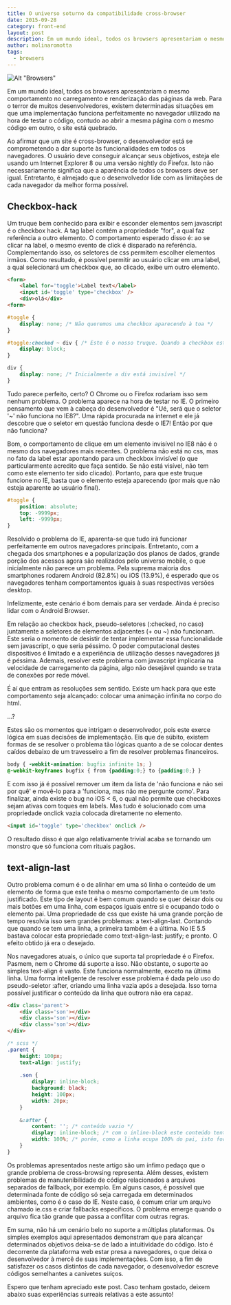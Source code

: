 ```yaml
---
title: O universo soturno da compatibilidade cross-browser
date: 2015-09-28
category: front-end
layout: post
description: Em um mundo ideal, todos os browsers apresentariam o mesmo comportamento no carregamento e renderização das páginas da web. Para o terror de muitos desenvolvedores, existem determinadas situações em que uma implementação funciona perfeitamente no navegador utilizado na hora de testar o código, contudo ao abrir a mesma página com o mesmo código em outro, o site está quebrado...
author: molinaromotta
tags:
  - browsers
---
```


![Alt "Browsers"](../images/compatibilidade-cross-browser-1.png)

Em um mundo ideal, todos os browsers apresentariam o mesmo comportamento no carregamento e renderização das páginas da web. Para o terror de muitos desenvolvedores, existem determinadas situações em que uma implementação funciona perfeitamente no navegador utilizado na hora de testar o código, contudo ao abrir a mesma página com o mesmo código em outro, o site está quebrado.

Ao afirmar que um site é cross-browser, o desenvolvedor está se comprometendo a dar suporte às funcionalidades em todos os navegadores. O usuário deve conseguir alcançar seus objetivos, esteja ele usando um Internet Explorer 8 ou uma versão nightly do Firefox. Isto não necessariamente significa que a aparência de todos os browsers deve ser igual. Entretanto, é almejado que o desenvolvedor lide com as limitações de cada navegador da melhor forma possível.

## Checkbox-hack

Um truque bem conhecido para exibir e esconder elementos sem javascript é o checkbox hack. A tag label contém a propriedade "for", a qual faz referência a outro elemento. O comportamento esperado disso é: ao se clicar na label, o mesmo evento de click é disparado na referência. Complementando isso, os seletores de css permitem escolher elementos irmãos. Como resultado, é possível permitir ao usuário clicar em uma label, a qual selecionará um checkbox que, ao clicado, exibe um outro elemento.

```html
<form>
    <label for='toggle'>Label text</label>
    <input id='toggle' type='checkbox' />
    <div>olá</div>
<form>
```

```css
#toggle {
    display: none; /* Não queremos uma checkbox aparecendo à toa */
}

#toggle:checked ~ div { /* Este é o nosso truque. Quando a checkbox estiver clicada, a div aparece */
    display: block;
}

div {
    display: none; /* Inicialmente a div está invisível */
}
```

Tudo parece perfeito, certo? O Chrome ou o Firefox rodariam isso sem nenhum problema. O problema aparece na hora de testar no IE. O primeiro pensamento que vem à cabeça do desenvolvedor é "Ué, será que o seletor '~' não funciona no IE8?". Uma rápida procurada na internet e ele já descobre que o seletor em questão funciona desde o IE7! Então por que não funciona?

Bom, o comportamento de clique em um elemento invisível no IE8 não é o mesmo dos navegadores mais recentes. O problema não está no css, mas no fato da label estar apontando para um checkbox invisível (o que particularmente acredito que faça sentido. Se não está visível, não tem como este elemento ter sido clicado). Portanto, para que este truque funcione no IE, basta que o elemento esteja aparecendo (por mais que não esteja aparente ao usuário final).

```css
#toggle {
    position: absolute;
    top: -9999px;
    left: -9999px;
}
```

Resolvido o problema do IE, aparenta-se que tudo irá funcionar perfeitamente em outros navegadores principais. Entretanto, com a chegada dos smartphones e a popularização dos planos de dados, grande porção dos acessos agora são realizados pelo universo mobile, o que inicialmente não parece um problema. Pela suprema maioria dos smartphones rodarem Android (82.8%) ou iOS (13.9%), é esperado que os navegadores tenham comportamentos iguais à suas respectivas versões desktop.

Infelizmente, este cenário é bom demais para ser verdade. Ainda é preciso lidar com o Android Browser.

Em relação ao checkbox hack, pseudo-seletores (:checked, no caso) juntamente a seletores de elementos adjacentes (+ ou ~) não funcionam. Este seria o momento de desistir de tentar implementar essa funcionalidade sem javascript, o que seria péssimo. O poder computacional destes dispositivos é limitado e a experiência de utilização desses navegadores já é péssima. Ademais, resolver este problema com javascript implicaria na velocidade de carregamento da página, algo não desejável quando se trata de conexões por rede móvel.

É aí que entram as resoluções sem sentido. Existe um hack para que este comportamento seja alcançado: colocar uma animação infinita no corpo do html.

…?

Estes são os momentos que intrigam o desenvolvedor, pois este exerce lógica em suas decisões de implementação. Eis que de súbito, existem formas de se resolver o problema tão lógicas quanto a de se colocar dentes caídos debaixo de um travesseiro a fim de resolver problemas financeiros.

```css
body { -webkit-animation: bugfix infinite 1s; }
@-webkit-keyframes bugfix { from {padding:0;} to {padding:0;} }
```

E com isso já é possível remover um item da lista de 'não funciona e não sei por quê' e movê-lo para a 'funciona, mas não me pergunte como'. Para finalizar, ainda existe o bug no iOS < 6, o qual não permite que checkboxes sejam ativas com toques em labels. Mas tudo é solucionado com uma propriedade onclick vazia colocada diretamente no elemento.

```html
<input id='toggle' type='checkbox' onclick />
```

O resultado disso é que algo relativamente trivial acaba se tornando um monstro que só funciona com rituais pagãos.

## text-align-last

Outro problema comum é o de alinhar em uma só linha o conteúdo de um elemento de forma que este tenha o mesmo comportamento de um texto justificado. Este tipo de layout é bem comum quando se quer deixar dois ou mais botões em uma linha, com espaços iguais entre si e ocupando todo o elemento pai. Uma propriedade de css que existe há uma grande porção de tempo resolvia isso sem grandes problemas: a text-align-last. Contando que quando se tem uma linha, a primeira também é a última. No IE 5.5 bastava colocar esta propriedade como text-align-last: justify; e pronto. O efeito obtido já era o desejado.

Nos navegadores atuais, o único que suporta tal propriedade é o Firefox. Pasmem, nem o Chrome dá suporte a isso. Não obstante, o suporte ao simples text-align é vasto. Este funciona normalmente, exceto na última linha. Uma forma inteligente de resolver esse problema é dada pelo uso do pseudo-seletor :after, criando uma linha vazia após a desejada. Isso torna possível justificar o conteúdo da linha que outrora não era capaz.

```html
<div class='parent'>
    <div class='son'></div>
    <div class='son'></div>
    <div class='son'></div>
</div>
```

```scss
/* scss */
.parent {
    height: 100px;
    text-align: justify;
    
    .son {
        display: inline-block;
        background: black;
        height: 100px;
        width: 20px;
    }
    
    &:after {
        content: ''; /* conteúdo vazio */
        display: inline-block; /* com o inline-block este conteúdo tenta permanecer na mesma linha dos elementos irmãos */
        width: 100%; /* porém, como a linha ocupa 100% do pai, isto força o início de outra linha */
    }
}
```

Os problemas apresentados neste artigo são um ínfimo pedaço que o grande problema de cross-browsing representa. Além desses, existem problemas de manutenibilidade de código relacionados a arquivos separados de fallback, por exemplo. Em alguns casos, é possível que determinada fonte de código só seja carregada em determinados ambientes, como é o caso do IE. Neste caso, é comum criar um arquivo chamado ie.css e criar fallbacks específicos. O problema emerge quando o arquivo fica tão grande que passa a conflitar com outras regras.

Em suma, não há um cenário belo no suporte a múltiplas plataformas. Os simples exemplos aqui apresentados demonstram que para alcançar determinados objetivos deixa-se de lado a intuitividade do código. Isto é decorrente da plataforma web estar presa a navegadores, o que deixa o desenvolvedor à mercê de suas implementações. Com isso, a fim de satisfazer os casos distintos de cada navegador, o desenvolvedor escreve códigos semelhantes a canivetes suíços.

Espero que tenham apreciado este post. Caso tenham gostado, deixem abaixo suas experiências surreais relativas a este assunto!
